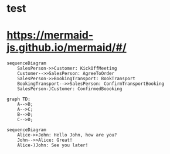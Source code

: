 # test

# https://mermaid-js.github.io/mermaid/#/


```mermaid
sequenceDiagram
    SalesPerson->>Customer: KickOffMeeting
    Customer-->>SalesPerson: AgreeToOrder
    SalesPerson->>BookingTransport: BookTransport
    BookingTransport-->>SalesPerson: ConfirmTransportBooking
    SalesPerson-)Customer: ConfirmedBoooking
 ```   


```mermaid
graph TD;
    A-->B;
    A-->C;
    B-->D;
    C-->D;
```

```mermaid
sequenceDiagram
    Alice->>John: Hello John, how are you?
    John-->>Alice: Great!
    Alice-)John: See you later!
 ```   


